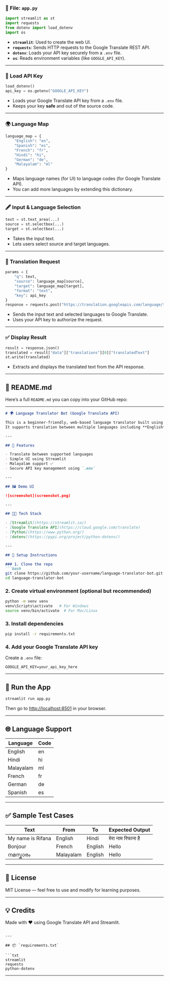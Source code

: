 
### 📁 File: `app.py`

```python
import streamlit as st
import requests
from dotenv import load_dotenv
import os
```

* **`streamlit`**: Used to create the web UI.
* **`requests`**: Sends HTTP requests to the Google Translate REST API.
* **`dotenv`**: Loads your API key securely from a `.env` file.
* **`os`**: Reads environment variables (like `GOOGLE_API_KEY`).

---

### 🔐 Load API Key

```python
load_dotenv()
api_key = os.getenv("GOOGLE_API_KEY")
```

* Loads your Google Translate API key from a `.env` file.
* Keeps your key **safe** and out of the source code.

---

### 🌍 Language Map

```python
language_map = {
    "English": "en",
    "Spanish": "es",
    "French": "fr",
    "Hindi": "hi",
    "German": "de",
    "Malayalam": "ml"
}
```

* Maps language names (for UI) to language codes (for Google Translate API).
* You can add more languages by extending this dictionary.

---

### 🖋️ Input & Language Selection

```python
text = st.text_area(...)
source = st.selectbox(...)
target = st.selectbox(...)
```

* Takes the input text.
* Lets users select source and target languages.

---

### 🚀 Translation Request

```python
params = {
    "q": text,
    "source": language_map[source],
    "target": language_map[target],
    "format": "text",
    "key": api_key
}
response = requests.post("https://translation.googleapis.com/language/translate/v2", data=params)
```

* Sends the input text and selected languages to Google Translate.
* Uses your API key to authorize the request.

---

### ✅ Display Result

```python
result = response.json()
translated = result["data"]["translations"][0]["translatedText"]
st.write(translated)
```

* Extracts and displays the translated text from the API response.

---

## 📘 README.md

Here’s a full `README.md` you can copy into your GitHub repo:

---

````markdown
# 🌍 Language Translator Bot (Google Translate API)

This is a beginner-friendly, web-based language translator built using **Streamlit** and the **Google Translate API**.  
It supports translation between multiple languages including **English**, **Hindi**, **French**, **German**, **Spanish**, and **Malayalam**.

---

## 🚀 Features

- Translate between supported languages
- Simple UI using Streamlit
- Malayalam support ✅
- Secure API key management using `.env`

---

## 🖼 Demo UI

![screenshot](screenshot.png)

---

## 🧑‍💻 Tech Stack

- [Streamlit](https://streamlit.io/)
- [Google Translate API](https://cloud.google.com/translate)
- [Python](https://www.python.org/)
- [dotenv](https://pypi.org/project/python-dotenv/)

---

## 🔧 Setup Instructions

### 1. Clone the repo
```bash
git clone https://github.com/your-username/language-translator-bot.git
cd language-translator-bot
````

### 2. Create virtual environment (optional but recommended)

```bash
python -m venv venv
venv\Scripts\activate   # For Windows
source venv/bin/activate  # For Mac/Linux
```

### 3. Install dependencies

```bash
pip install -r requirements.txt
```

### 4. Add your Google Translate API key

Create a `.env` file:

```
GOOGLE_API_KEY=your_api_key_here
```

---

## 🧪 Run the App

```bash
streamlit run app.py
```

Then go to [http://localhost:8501](http://localhost:8501) in your browser.

---

## 🌐 Language Support

| Language  | Code |
| --------- | ---- |
| English   | en   |
| Hindi     | hi   |
| Malayalam | ml   |
| French    | fr   |
| German    | de   |
| Spanish   | es   |

---

## ✅ Sample Test Cases

| Text              | From      | To      | Expected Output    |
| ----------------- | --------- | ------- | ------------------ |
| My name is Rifana | English   | Hindi   | मेरा नाम रिफाना है |
| Bonjour           | French    | English | Hello              |
| നമസ്കാരം          | Malayalam | English | Hello              |

---

## 📜 License

MIT License — feel free to use and modify for learning purposes.

---

## 💡 Credits

Made with ❤️ using Google Translate API and Streamlit.

````

---

## 📦 `requirements.txt`

```txt
streamlit
requests
python-dotenv
````

---

